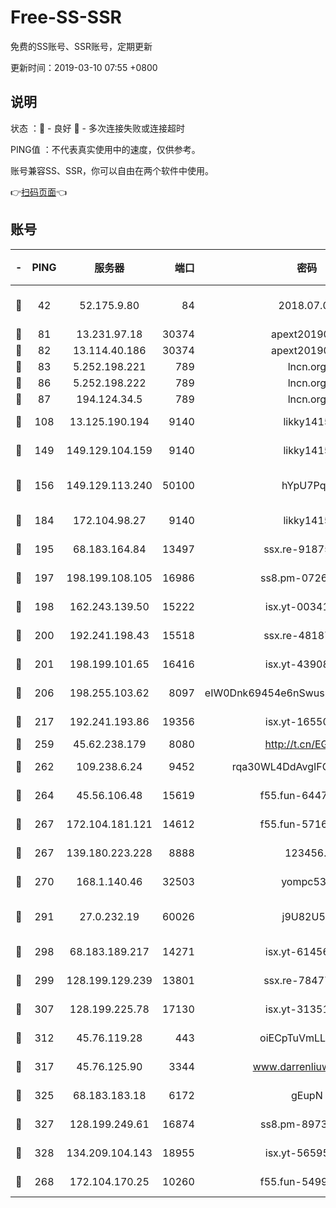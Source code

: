 # Free-SS-SSR

免费的SS账号、SSR账号，定期更新

更新时间：2019-03-10 07:55 +0800

## 说明

状态     ：🙂 - 良好 🙁 - 多次连接失败或连接超时

PING值   ：不代表真实使用中的速度，仅供参考。

账号兼容SS、SSR，你可以自由在两个软件中使用。

👉[扫码页面](https://liesauer.github.io/Free-SS-SSR/)👈

## 账号

|-|PING|服务器|端口|密码|加密方式|区域|
|:----:|:----:|:-----:|-----:|:----:|:----:|:----:|
|🙂|42|52.175.9.80|84|2018.07.07|chacha20-ietf-poly1305|HK|
|🙂|81|13.231.97.18|30374|apext2019006|chacha20|JP|
|🙂|82|13.114.40.186|30374|apext2019006|chacha20|JP|
|🙂|83|5.252.198.221|789|lncn.org|rc4|JP|
|🙂|86|5.252.198.222|789|lncn.org|rc4|JP|
|🙂|87|194.124.34.5|789|lncn.org|rc4|JP|
|🙂|108|13.125.190.194|9140|likky1415|aes-256-cfb|KR|
|🙂|149|149.129.104.159|9140|likky1415|aes-256-cfb|HK|
|🙂|156|149.129.113.240|50100|hYpU7PqP|chacha20-ietf-poly1305|CN|
|🙂|184|172.104.98.27|9140|likky1415|aes-256-cfb|JP|
|🙂|195|68.183.164.84|13497|ssx.re-91875474|aes-256-cfb|US|
|🙂|197|198.199.108.105|16986|ss8.pm-07262504|aes-256-cfb|US|
|🙂|198|162.243.139.50|15222|isx.yt-00341910|aes-256-cfb|US|
|🙂|200|192.241.198.43|15518|ssx.re-48187245|aes-256-cfb|US|
|🙂|201|198.199.101.65|16416|isx.yt-43908070|aes-256-cfb|US|
|🙂|206|198.255.103.62|8097|eIW0Dnk69454e6nSwuspv9DmS201tQ0D|aes-256-cfb|US|
|🙂|217|192.241.193.86|19356|isx.yt-16550263|aes-256-cfb|US|
|🙂|259|45.62.238.179|8080|http://t.cn/EGJIyrl|rc4-md5|CA|
|🙂|262|109.238.6.24|9452|rqa30WL4DdAvgIFG6Fs3znzTa|aes-256-cfb|FR|
|🙂|264|45.56.106.48|15619|f55.fun-64473829|aes-256-cfb|US|
|🙂|267|172.104.181.121|14612|f55.fun-57160811|aes-256-cfb|SG|
|🙂|267|139.180.223.228|8888|123456..|aes-256-cfb|JP|
|🙂|270|168.1.140.46|32503|yompc535|aes-256-cfb|AU|
|🙂|291|27.0.232.19|60026|j9U82U53|xchacha20-ietf-poly1305|HK|
|🙂|298|68.183.189.217|14271|isx.yt-61456295|aes-256-cfb|SG|
|🙂|299|128.199.129.239|13801|ssx.re-78477720|aes-256-cfb|SG|
|🙂|307|128.199.225.78|17130|isx.yt-31351777|aes-256-cfb|SG|
|🙂|312|45.76.119.28|443|oiECpTuVmLLxk4Ts|aes-256-cfb|AU|
|🙂|317|45.76.125.90|3344|www.darrenliuwei.com|aes-256-cfb|AU|
|🙂|325|68.183.183.18|6172|gEupN|aes-256-cfb|SG|
|🙂|327|128.199.249.61|16874|ss8.pm-89735842|aes-256-cfb|SG|
|🙂|328|134.209.104.143|18955|isx.yt-56595383|aes-256-cfb|SG|
|🙂|268|172.104.170.25|10260|f55.fun-54999944|aes-256-cfb|SG|

